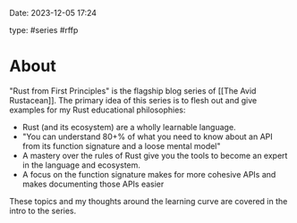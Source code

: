 Date: 2023-12-05 17:24

type: #series #rffp

# About
"Rust from First Principles" is the flagship blog series of [[The Avid Rustacean]]. The primary idea of this series is to flesh out and give examples for my Rust educational philosophies:
 - Rust (and its ecosystem) are a wholly learnable language.
 - "You can understand 80+% of what you need to know about an API from its function signature and a loose mental model"
 - A mastery over the rules of Rust give you the tools to become an expert in the language and ecosystem.
 - A focus on the function signature makes for more cohesive APIs and makes documenting those APIs easier

These topics and my thoughts around the learning curve are covered in the intro to the series.



